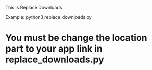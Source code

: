 This is Replace Downloads

Example: python3 replace_downloads.py

# You must be change the location part to your app link in replace_downloads.py
